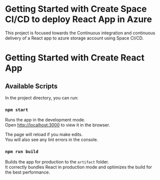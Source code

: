 # Getting Started with Create Space CI/CD to deploy React App in Azure

This project is focused towards the Continuous integration and continuous delivery of a React app to azure storage account using Space CI/CD.

# Getting Started with Create React App
## Available Scripts

In the project directory, you can run:

### `npm start`

Runs the app in the development mode.\
Open [http://localhost:3000](http://localhost:3000) to view it in the browser.

The page will reload if you make edits.\
You will also see any lint errors in the console.

### `npm run build`

Builds the app for production to the `artifact` folder.\
It correctly bundles React in production mode and optimizes the build for the best performance.